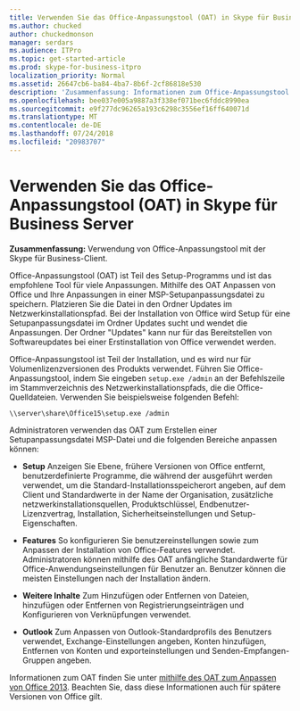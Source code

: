 ```yaml
---
title: Verwenden Sie das Office-Anpassungstool (OAT) in Skype für Business Server
ms.author: chucked
author: chuckedmonson
manager: serdars
ms.audience: ITPro
ms.topic: get-started-article
ms.prod: skype-for-business-itpro
localization_priority: Normal
ms.assetid: 26647cb6-ba84-4ba7-8b6f-2cf86818e530
description: 'Zusammenfassung: Informationen zum Office-Anpassungstool mit der Skype für Business-Client verwenden.'
ms.openlocfilehash: bee037e005a9887a3f338ef071bec6fddc8990ea
ms.sourcegitcommit: e9f277dc96265a193c6298c3556ef16ff640071d
ms.translationtype: MT
ms.contentlocale: de-DE
ms.lasthandoff: 07/24/2018
ms.locfileid: "20983707"
---
```

# <a name="use-the-office-customization-tool-oct-in-skype-for-business-server"></a>Verwenden Sie das Office-Anpassungstool (OAT) in Skype für Business Server
 
**Zusammenfassung:** Verwendung von Office-Anpassungstool mit der Skype für Business-Client.
  
Office-Anpassungstool (OAT) ist Teil des Setup-Programms und ist das empfohlene Tool für viele Anpassungen. Mithilfe des OAT Anpassen von Office und Ihre Anpassungen in einer MSP-Setupanpassungsdatei zu speichern. Platzieren Sie die Datei in den Ordner Updates im Netzwerkinstallationspfad. Bei der Installation von Office wird Setup für eine Setupanpassungsdatei im Ordner Updates sucht und wendet die Anpassungen. Der Ordner "Updates" kann nur für das Bereitstellen von Softwareupdates bei einer Erstinstallation von Office verwendet werden.
  
Office-Anpassungstool ist Teil der Installation, und es wird nur für Volumenlizenzversionen des Produkts verwendet. Führen Sie Office-Anpassungstool, indem Sie eingeben `setup.exe /admin` an der Befehlszeile im Stammverzeichnis des Netzwerkinstallationspfads, die die Office-Quelldateien. Verwenden Sie beispielsweise folgenden Befehl:
  
 ```
\\server\share\Office15\setup.exe /admin
```
  
Administratoren verwenden das OAT zum Erstellen einer Setupanpassungsdatei MSP-Datei und die folgenden Bereiche anpassen können:
  
- **Setup** Anzeigen Sie Ebene, frühere Versionen von Office entfernt, benutzerdefinierte Programme, die während der ausgeführt werden verwendet, um die Standard-Installationsspeicherort angeben, auf dem Client und Standardwerte in der Name der Organisation, zusätzliche netzwerkinstallationsquellen, Produktschlüssel, Endbenutzer-Lizenzvertrag, Installation, Sicherheitseinstellungen und Setup-Eigenschaften.
    
- **Features** So konfigurieren Sie benutzereinstellungen sowie zum Anpassen der Installation von Office-Features verwendet. Administratoren können mithilfe des OAT anfängliche Standardwerte für Office-Anwendungseinstellungen für Benutzer an. Benutzer können die meisten Einstellungen nach der Installation ändern.
    
- **Weitere Inhalte** Zum Hinzufügen oder Entfernen von Dateien, hinzufügen oder Entfernen von Registrierungseinträgen und Konfigurieren von Verknüpfungen verwendet.
    
- **Outlook** Zum Anpassen von Outlook-Standardprofils des Benutzers verwendet, Exchange-Einstellungen angeben, Konten hinzufügen, Entfernen von Konten und exporteinstellungen und Senden-Empfangen-Gruppen angeben.
    
Informationen zum OAT finden Sie unter [mithilfe des OAT zum Anpassen von Office 2013](https://docs.microsoft.com/en-us/previous-versions/office/office-2013-resource-kit/cc179132(v=office.15)). Beachten Sie, dass diese Informationen auch für spätere Versionen von Office gilt.
  

